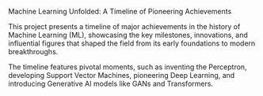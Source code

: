 Machine Learning Unfolded: A Timeline of Pioneering Achievements

This project presents a timeline of major achievements in the history of Machine Learning (ML), showcasing the key milestones, innovations, and influential figures that shaped the field from its early foundations to modern breakthroughs.

The timeline features pivotal moments, such as inventing the Perceptron, developing Support Vector Machines, pioneering Deep Learning, and introducing Generative AI models like GANs and Transformers.
